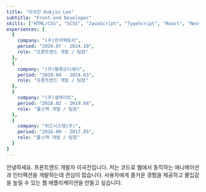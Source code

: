 ```yaml
---
title: "이국진 Kukjin Lee"
subtitle: "Front-end Developer"
skills: ["HTML/CSS", "SCSS", "JavaScript", "TypeScript", "React", "Next.js", "TailwindCSS", "Storybook", "GSAP", "Astro", "Node.js", "MySQL", "Git"]
experiences: [
  {
    company: "(주)먼치팩토리",
    period: "2024.07 - 2024.10",
    role: "프론트엔드 개발 / 팀원"
  },
  {
    company: "(주)블록오디세이",
    period: "2019.04 - 2024.03",
    role: "프론트엔드 개발 / 팀장"
  },
  {
    company: "(주)셀메이트",
    period: "2018.02 - 2019.04",
    role: "풀스택 개발 / 팀원"
  },
  {
    company: "위드시스템(주)",
    period: "2016.09 - 2017.05",
    role: "풀스택 개발 / 팀원"
  }
]
---
```


안녕하세요. 프론트엔드 개발자 이국진입니다.
저는 코드로 웹에서 동작하는 애니메이션과 인터랙션을 개발하는데 관심이 많습니다.
사용자에게 즐거운 경험을 제공하고 몰입감을 높일 수 있는 웹 애플리케이션을 만들고 싶습니다. 
